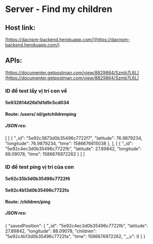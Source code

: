 # Server - Find my children
## Host link:
[https://dacnpm-backend.herokuapp.com/](https://dacnpm-backend.herokuapp.com/)
## APIs:
[https://documenter.getpostman.com/view/8829864/Szmb7L6L](https://documenter.getpostman.com/view/8829864/Szmb7L6L)
### ID để test lấy vị trí con về
#### 5e932814d26d1d1d9c5cd034
#### Route: /users/:id/getchildrenping
##### JSON res:
[
    [
        {
            "_id": "5e92c3873d0b35496c7722f7",
            "latitude": 76.9879234,
            "longitude": 76.9879234,
            "time": 1586676615038
        },
    ],
    [
        {
            "_id": "5e92c4ec3d0b35496c7722fb",
            "latitude": 27.89842,
            "longitude": 88.09078,
            "time": 1586676972262
        }
    ]
]

### ID để test ping vị trí của con
#### 5e92c35b3d0b35496c7722f6
#### 5e92c4b13d0b35496c7722fa
#### Route: /children/ping
##### JSON res:
{
    "savedPosition": {
        "_id": "5e92c4ec3d0b35496c7722fb",
        "latitude": 27.89842,
        "longitude": 88.09078,
        "children": "5e92c4b13d0b35496c7722fa",
        "time": 1586676972262,
        "__v": 0
    }
}
